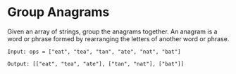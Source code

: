 # Group Anagrams

Given an array of strings, group the anagrams together. An anagram is a word or phrase formed by rearranging the letters of another word or phrase.

```
Input: ops = ["eat", "tea", "tan", "ate", "nat", "bat"]
```

```
Output: [["eat", "tea", "ate"], ["tan", "nat"], ["bat"]]
```
